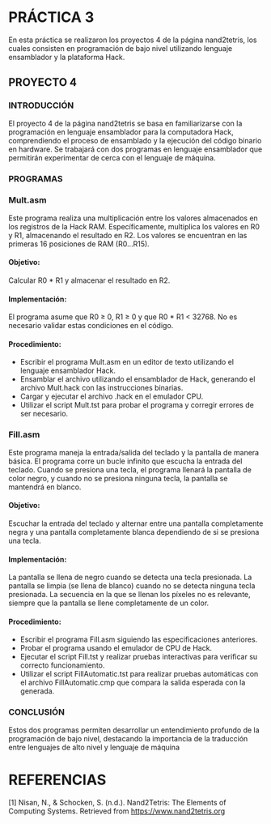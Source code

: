 # PRÁCTICA 3
En esta práctica se realizaron los proyectos 4 de la página nand2tetris, los cuales consisten en programación de bajo nivel utilizando lenguaje ensamblador y la plataforma Hack.

## PROYECTO 4
### INTRODUCCIÓN
El proyecto 4 de la página nand2tetris se basa en familiarizarse con la programación en lenguaje ensamblador para la computadora Hack, comprendiendo el proceso de ensamblado y la ejecución del código binario en hardware. Se trabajará con dos programas en lenguaje ensamblador que permitirán experimentar de cerca con el lenguaje de máquina.

### PROGRAMAS
### Mult.asm
Este programa realiza una multiplicación entre los valores almacenados en los registros de la Hack RAM. Específicamente, multiplica los valores en R0 y R1, almacenando el resultado en R2. Los valores se encuentran en las primeras 16 posiciones de RAM (R0...R15).

#### Objetivo:
Calcular R0 * R1 y almacenar el resultado en R2.

#### Implementación:
El programa asume que R0 ≥ 0, R1 ≥ 0 y que R0 * R1 < 32768.
No es necesario validar estas condiciones en el código.
#### Procedimiento:
- Escribir el programa Mult.asm en un editor de texto utilizando el lenguaje ensamblador Hack.
- Ensamblar el archivo utilizando el ensamblador de Hack, generando el archivo Mult.hack con las instrucciones binarias.
- Cargar y ejecutar el archivo .hack en el emulador CPU.
- Utilizar el script Mult.tst para probar el programa y corregir errores de ser necesario.

### Fill.asm
Este programa maneja la entrada/salida del teclado y la pantalla de manera básica. El programa corre un bucle infinito que escucha la entrada del teclado. Cuando se presiona una tecla, el programa llenará la pantalla de color negro, y cuando no se presiona ninguna tecla, la pantalla se mantendrá en blanco.

#### Objetivo:
Escuchar la entrada del teclado y alternar entre una pantalla completamente negra y una pantalla completamente blanca dependiendo de si se presiona una tecla.

#### Implementación:
La pantalla se llena de negro cuando se detecta una tecla presionada.
La pantalla se limpia (se llena de blanco) cuando no se detecta ninguna tecla presionada.
La secuencia en la que se llenan los píxeles no es relevante, siempre que la pantalla se llene completamente de un color.

#### Procedimiento:
- Escribir el programa Fill.asm siguiendo las especificaciones anteriores.
- Probar el programa usando el emulador de CPU de Hack.
- Ejecutar el script Fill.tst y realizar pruebas interactivas para verificar su correcto funcionamiento.
- Utilizar el script FillAutomatic.tst para realizar pruebas automáticas con el archivo FillAutomatic.cmp que compara la salida esperada con la generada.

### CONCLUSIÓN
Estos dos programas permiten desarrollar un entendimiento profundo de la programación de bajo nivel, destacando la importancia de la traducción entre lenguajes de alto nivel y lenguaje de máquina


# REFERENCIAS
[1] Nisan, N., & Schocken, S. (n.d.). Nand2Tetris: The Elements of Computing Systems. Retrieved from https://www.nand2tetris.org

